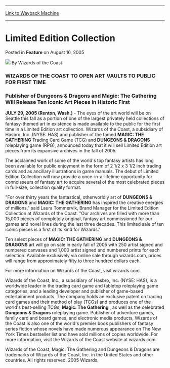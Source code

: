 
---
[Link to Wayback Machine](https://web.archive.org/web/20211015215404/https://magic.wizards.com/en/articles/archive/feature/limited-edition-collection-2005-08-16)

[_metadata_:author]:- "Wizards of the Coast"
[_metadata_:description]:- "WIZARDS OF THE COAST TO OPEN ART VAULTS TO PUBLIC FOR FIRST TIMEPublisher of Dungeons & Dragons and Magic: The Gathering Will Release Ten Iconic Art Pieces in Historic FirstJULY 29, 2005 (Renton, Wash.) - The eyes of the art world will be on Seattle this fall as a portion of one of the largest privately held collections of fantasy-themed art in existence is made available to"
[_metadata_:generator]:- "Drupal 7 (http://drupal.org)"
[_metadata_:publish_date]:- "2005-08-16"
[_metadata_:title]:- "Limited Edition Collection"
[_metadata_:wayback_capture_timestamp]:- "2021-10-15 21:54:04+00:00"
[_metadata_:wayback_raw_url]:- "https://web.archive.org/web/20211015215404id_/https://magic.wizards.com/en/articles/archive/feature/limited-edition-collection-2005-08-16"
[_metadata_:wayback_url]:- "https://magic.wizards.com/en/articles/archive/feature/limited-edition-collection-2005-08-16"
---


Limited Edition Collection
==========================



 Posted in **Feature**
 on August 16, 2005 






![](https://media.magic.wizards.com/styles/auth_small/public/images/person/wizards_author.jpg)
By Wizards of the Coast











### WIZARDS OF THE COAST TO OPEN ART VAULTS TO PUBLIC FOR FIRST TIME

### Publisher of Dungeons & Dragons and Magic: The Gathering Will Release Ten Iconic Art Pieces in Historic First

**JULY 29, 2005 (Renton, Wash.)** - The eyes of the art world will be on Seattle this fall as a portion of one of the largest privately held collections of fantasy-themed art in existence is made available to the public for the first time in a Limited Edition art collection. Wizards of the Coast, a subsidiary of Hasbro, Inc. (NYSE: HAS) and publisher of the famed **MAGIC: THE GATHERING** Trading Card Game (TCG) and **DUNGEONS & DRAGONS** roleplaying game (RPG), announced today that it will sell Limited Edition art pieces from its expansive archives in the fall of 2005. 

 The acclaimed work of some of the world's top fantasy artists has long been available for public enjoyment in the form of 2 1/2 x 3 1/2 inch trading cards and as ancillary illustrations in game manuals. The debut of Limited Edition Collection will now provide a once-in-a-lifetime opportunity for connoisseurs of fantasy art to acquire several of the most celebrated pieces in full-size, collection quality format. 

 "For over thirty years the fantastical, otherworldly art of **DUNGEONS & DRAGONS** and **MAGIC: THE GATHERING** has inspired the creative energies of millions," said Laura Tommervik, Brand Manager for the Limited Edition Collection at Wizards of the Coast. "Our archives are filled with more than 15,000 pieces of completely original, fantasy art commissioned for our games and novel lines during the last three decades. This limited sale of ten iconic pieces is a first of its kind for Wizards." 

Ten select pieces of **MAGIC: THE GATHERING** and **DUNGEONS & DRAGONS** art will go on sale in early fall of 2005 with 250 artist signed and numbered canvases and 1,000 artist signed and numbered prints for each selection. Available exclusively via online sale through wizards.com, prices will range from approximately fifty to three hundred dollars each. 

For more information on Wizards of the Coast, visit wizards.com. 

Wizards of the Coast, Inc., a subsidiary of Hasbro, Inc. (NYSE: HAS), is a worldwide leader in the trading card game and tabletop roleplaying game categories, and a leading developer and publisher of game-based entertainment products. The company holds an exclusive patent on trading card games and their method of play (TCGs) and produces one of the world's best-selling TCGs, **Magic: The Gathering**
, as well as the celebrated **Dungeons & Dragons**
 roleplaying game. Publisher of adventure games, family card and board games, and electronic media products, Wizards of the Coast is also one of the world's premier book publishers of fantasy series fiction whose novels have made numerous appearance on The New York Times bestseller list and have sold millions of copies worldwide. For more information, visit the Wizards of the Coast website at wizards.com.

Wizards of the Coast, Magic: The Gathering and Dungeons & Dragons are trademarks of Wizards of the Coast, Inc. in the United States and other countries. All rights reserved.  2005 Wizards.







